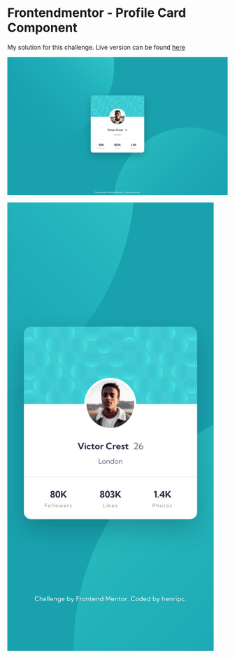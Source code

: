 # Frontendmentor - Profile Card Component

My solution for this challenge. Live version can be found [here](https://henripc.github.io/frontendmentor-challenges/profile-card-component/index.html)

![Solution preview for the Profile Card Component challenge, desktop version | 1440x900](./img/desktop-preview.png)

![Solution preview for the Profile Card Component challenge, mobile version | 360x760](./img/mobile-preview.png)
